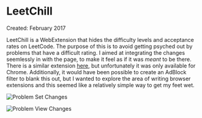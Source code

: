 # LeetChill
Created: February 2017

LeetChill is a WebExtension that hides the difficulty levels and acceptance rates on LeetCode. The purpose of this is to avoid getting psyched out by problems that have a difficult rating. I aimed at integrating the changes seemlessly in with the page, to make it feel as if it was *meant* to be there. There is a similar extension [here](https://github.com/Nevvea7/eyepatch/tree/master), but unfortunately it was only available for Chrome. Additionally, it would have been possible to create an AdBlock filter to blank this out, but I wanted to explore the area of writing browser extensions and this seemed like a relatively simple way to get my feet wet.



![Problem Set Changes](http://i.imgur.com/yAf2o0h.png)



![Problem View Changes](http://i.imgur.com/Ld86IJ5.png)
